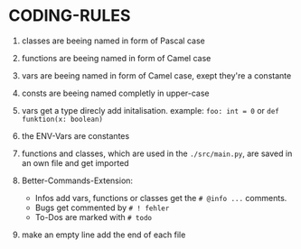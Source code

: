 # CODING-RULES

1. classes are beeing named in form of Pascal case
2. functions are beeing named in form of Camel case
3. vars are beeing named in form of Camel case, exept they're a constante
4. consts are beeing named completly in upper-case
5. vars get a type direcly add initalisation. example: `foo: int = 0` or `def funktion(x: boolean)`
6. the ENV-Vars are constantes
7. functions and classes, which are used in the `./src/main.py`, are saved in an own file and get imported
8. Better-Commands-Extension:

   - Infos add vars, functions or classes get the `# @info ...` comments.
   - Bugs get commented by `# ! fehler`
   - To-Dos are marked with `# todo`

9. make an empty line add the end of each file
